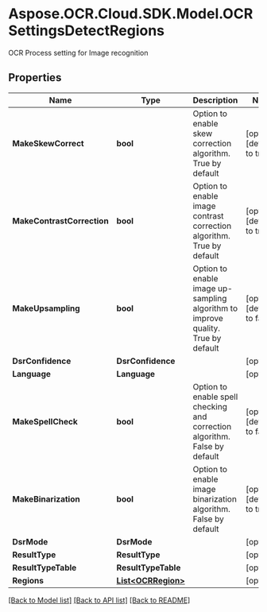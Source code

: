 # Aspose.OCR.Cloud.SDK.Model.OCRSettingsDetectRegions
OCR Process setting for Image recognition

## Properties

Name | Type | Description | Notes
------------ | ------------- | ------------- | -------------
**MakeSkewCorrect** | **bool** | Option to enable skew correction algorithm. True by default | [optional] [default to true]
**MakeContrastCorrection** | **bool** | Option to enable image contrast correction algorithm. True by default | [optional] [default to true]
**MakeUpsampling** | **bool** | Option to enable image up-sampling algorithm to improve quality. True by default | [optional] [default to false]
**DsrConfidence** | **DsrConfidence** |  | [optional] 
**Language** | **Language** |  | [optional] 
**MakeSpellCheck** | **bool** | Option to enable spell checking and correction algorithm. False by default | [optional] [default to false]
**MakeBinarization** | **bool** | Option to enable image binarization algorithm. False by default | [optional] [default to true]
**DsrMode** | **DsrMode** |  | [optional] 
**ResultType** | **ResultType** |  | [optional] 
**ResultTypeTable** | **ResultTypeTable** |  | [optional] 
**Regions** | [**List&lt;OCRRegion&gt;**](OCRRegion.md) |  | [optional] 

[[Back to Model list]](../README.md#documentation-for-models) [[Back to API list]](../README.md#documentation-for-api-endpoints) [[Back to README]](../README.md)

